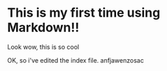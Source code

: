 # This is my first time using Markdown!!

Look wow, this is so cool

OK, so i've edited the index file. anfjawenzosac